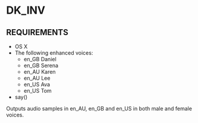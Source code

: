 # DK_INV

## REQUIREMENTS
- OS X
- The following enhanced voices:
  - en_GB Daniel
  - en_GB Serena
  - en_AU Karen
  - en_AU Lee
  - en_US Ava
  - en_US Tom
- say()

Outputs  audio samples in en_AU, en_GB and en_US in both male and female voices.
